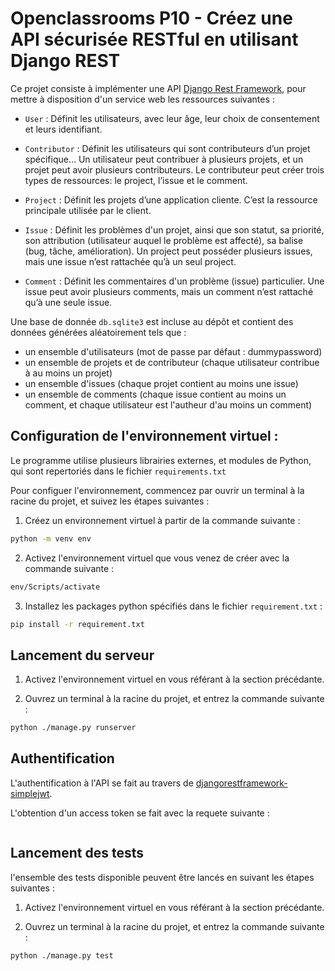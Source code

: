 # Openclassrooms P10 - Créez une API sécurisée RESTful en utilisant Django REST

Ce projet consiste à implémenter une API [Django Rest Framework](https://www.django-rest-framework.org/), pour mettre à disposition d'un service web les ressources suivantes :

* ```User``` : Définit les utilisateurs, avec leur âge, leur choix de consentement et leurs identifiant.

* ```Contributor``` : Définit les utilisateurs qui sont contributeurs d’un projet spécifique… Un utilisateur peut contribuer à plusieurs projets, et un projet peut avoir plusieurs contributeurs. Le contributeur peut créer trois types de ressources: le project, l’issue et le comment.

* ```Project``` : Définit les projets d’une application cliente. C’est la ressource principale utilisée par le client.

* ```Issue``` : Définit les problèmes d'un projet, ainsi que son statut, sa priorité, son attribution (utilisateur auquel le problème est affecté), sa balise (bug, tâche, amélioration). Un project peut posséder plusieurs issues, mais une issue n’est rattachée qu’à un seul project.

* ```Comment``` : Définit les commentaires d'un problème (issue) particulier. Une issue peut avoir plusieurs comments, mais un comment n’est rattaché qu’à une seule issue.


Une base de donnée ```db.sqlite3``` est incluse au dépôt et contient des données générées aléatoirement tels que :

* un ensemble d'utilisateurs (mot de passe par défaut : dummypassword)
* un ensemble de projets et de contributeur (chaque utilisateur contribue à au moins un projet)
* un ensemble d'issues (chaque projet contient au moins une issue)
* un ensemble de comments (chaque issue contient au moins un comment, et chaque utilisateur est l'autheur d'au moins un comment)

## Configuration de l'environnement virtuel :

Le programme utilise plusieurs librairies externes, et modules de Python, qui sont repertoriés dans le fichier ```requirements.txt```

Pour configuer l'environnement, commencez par ouvrir un terminal à la racine du projet, et suivez les étapes suivantes :

1. Créez un environnement virtuel à partir de la commande suivante :
```bash
python -m venv env
```

2. Activez l'environnement virtuel que vous venez de créer avec la commande suivante :

```bash
env/Scripts/activate
```

3. Installez les packages python spécifiés dans le fichier ```requirement.txt``` :

```bash
pip install -r requirement.txt
```
## Lancement du serveur

1. Activez l'environnement virtuel en vous référant à la section précédante.

2. Ouvrez un terminal à la racine du projet, et entrez la commande suivante :

```bash
python ./manage.py runserver
```

## Authentification

L'authentification à l'API se fait au travers de [djangorestframework-simplejwt](https://django-rest-framework-simplejwt.readthedocs.io/en/latest/).

L'obtention d'un access token se fait avec la requete suivante :

``` json
```

## Lancement des tests

l'ensemble des tests disponible peuvent être lancés en suivant les étapes suivantes :

1. Activez l'environnement virtuel en vous référant à la section précédante.

2. Ouvrez un terminal à la racine du projet, et entrez la commande suivante :

```bash
python ./manage.py test
```